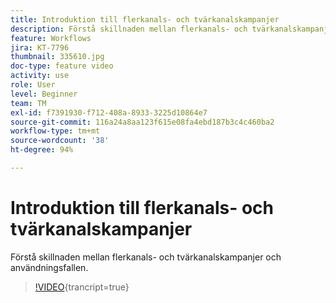 ```yaml
---
title: Introduktion till flerkanals- och tvärkanalskampanjer
description: Förstå skillnaden mellan flerkanals- och tvärkanalskampanjer och användningsfallen.
feature: Workflows
jira: KT-7796
thumbnail: 335610.jpg
doc-type: feature video
activity: use
role: User
level: Beginner
team: TM
exl-id: f7391930-f712-408a-8933-3225d10864e7
source-git-commit: 116a24a8aa123f615e08fa4ebd187b3c4c460ba2
workflow-type: tm+mt
source-wordcount: '38'
ht-degree: 94%

---
```


# Introduktion till flerkanals- och tvärkanalskampanjer

Förstå skillnaden mellan flerkanals- och tvärkanalskampanjer och användningsfallen.

>[!VIDEO](https://video.tv.adobe.com/v/335610?quality=12&learn=on){trancript=true}
